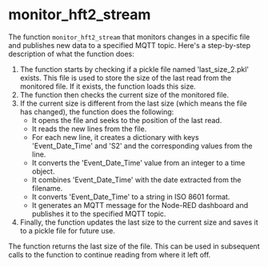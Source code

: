 # monitor\_hft2\_stream

The function `monitor_hft2_stream` that monitors changes in a specific file and publishes new data to a specified MQTT topic. Here's a step-by-step description of what the function does:

1. The function starts by checking if a pickle file named 'last\_size\_2.pkl' exists. This file is used to store the size of the last read from the monitored file. If it exists, the function loads this size.
2. The function then checks the current size of the monitored file.
3. If the current size is different from the last size (which means the file has changed), the function does the following:
   * It opens the file and seeks to the position of the last read.
   * It reads the new lines from the file.
   * For each new line, it creates a dictionary with keys 'Event\_Date\_Time' and 'S2' and the corresponding values from the line.
   * It converts the 'Event\_Date\_Time' value from an integer to a time object.
   * It combines 'Event\_Date\_Time' with the date extracted from the filename.
   * It converts 'Event\_Date\_Time' to a string in ISO 8601 format.
   * It generates an MQTT message for the Node-RED dashboard and publishes it to the specified MQTT topic.
4. Finally, the function updates the last size to the current size and saves it to a pickle file for future use.

The function returns the last size of the file. This can be used in subsequent calls to the function to continue reading from where it left off.
